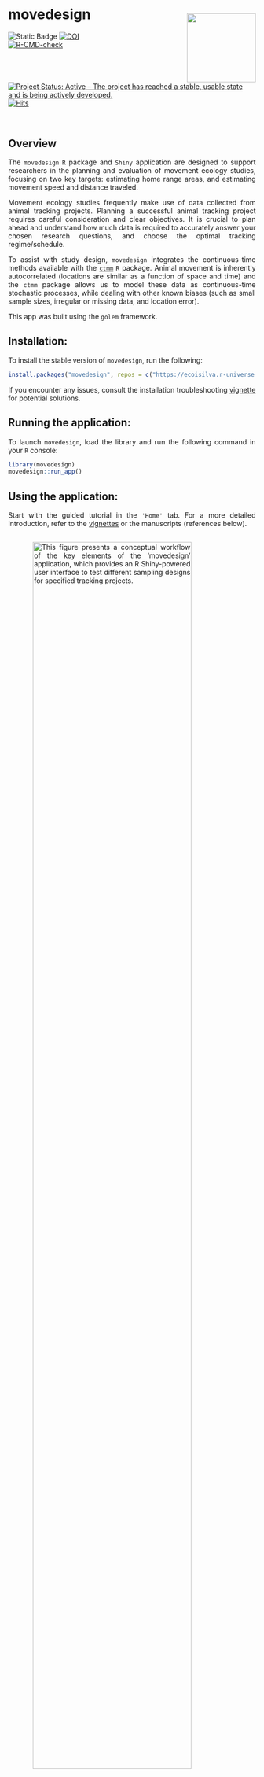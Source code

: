 
<!-- README.md is generated from README.Rmd. Please edit that file -->

# movedesign <img src="https://raw.githubusercontent.com/ecoisilva/movedesign/main/inst/app/www/logo.png" style="padding: 15px 0px 0px 0px;" align="right" height="140"/>

<!-- badges: start -->

![Static Badge](https://img.shields.io/badge/version-0.3.0-blue)
[![DOI](https://zenodo.org/badge/474098792.svg)](https://zenodo.org/badge/latestdoi/474098792)<br>
[![R-CMD-check](https://github.com/ecoisilva/movedesign/actions/workflows/R-CMD-check.yaml/badge.svg)](https://github.com/ecoisilva/movedesign/actions/workflows/R-CMD-check.yaml)
[![Project Status: Active – The project has reached a stable, usable
state and is being actively
developed.](https://www.repostatus.org/badges/latest/active.svg)](https://www.repostatus.org/#active)
[![Hits](https://hits.sh/github.com/ecoisilva/hits.svg)](https://hits.sh/github.com/ecoisilva/movedesign/)
<br>
<!-- [![Github last commit date](https://img.shields.io/github/last-commit/ecoisilva/movedesign.svg?label=Updated&logo=github&cacheSeconds=600)](https://github.com/ecoisilva/movedesign/commits) -->
<!-- [![CRAN_Status_Badge](https://www.r-pkg.org/badges/version/movedesign)](https://cran.r-project.org/package=movedesign) -->
<!-- badges: end -->

<br>

## Overview

<div style="text-align: justify">

The `movedesign` `R` package and `Shiny` application are designed to
support researchers in the planning and evaluation of movement ecology
studies, focusing on two key targets: estimating home range areas, and
estimating movement speed and distance traveled.

Movement ecology studies frequently make use of data collected from
animal tracking projects. Planning a successful animal tracking project
requires careful consideration and clear objectives. It is crucial to
plan ahead and understand how much data is required to accurately answer
your chosen research questions, and choose the optimal tracking
regime/schedule.

To assist with study design, `movedesign` integrates the continuous-time
methods available with the
[`ctmm`](https://ctmm-initiative.github.io/ctmm/) `R` package. Animal
movement is inherently autocorrelated (locations are similar as a
function of space and time) and the `ctmm` package allows us to model
these data as continuous-time stochastic processes, while dealing with
other known biases (such as small sample sizes, irregular or missing
data, and location error).

This app was built using the `golem` framework.

## Installation:

To install the stable version of `movedesign`, run the following:

``` r
install.packages("movedesign", repos = c("https://ecoisilva.r-universe.dev", "https://cloud.r-project.org"))
```

If you encounter any issues, consult the installation troubleshooting
[vignette](https://ecoisilva.github.io/movedesign/articles/installation.html)
for potential solutions.

## Running the application:

To launch `movedesign`, load the library and run the following command
in your `R` console:

``` r
library(movedesign)
movedesign::run_app()
```

## Using the application:

Start with the guided tutorial in the `'Home'` tab. For a more detailed
introduction, refer to the
[vignettes](https://ecoisilva.github.io/movedesign/articles/movedesign.html)
or the manuscripts (references below).

<img src="https://raw.githubusercontent.com/ecoisilva/movedesign/main/inst/app/www/app_overview.png"
     alt="This figure presents a conceptual workflow of the key elements of the ‘movedesign’ application, which provides an R Shiny-powered user interface to test different sampling designs for specified tracking projects." 
     style="padding: 15px 0px 5px 0px; max-width: 550px; width: 80%; display: block; margin: 0 auto;"/>

## Getting help:

If you encounter a bug, please [submit an
issue](https://github.com/ecoisilva/movedesign/issues). For more general
questions and suggestions, contact [Inês
Silva](mailto:i.simoes-silva@hzdr.de?subject=%5Bmovedesign%5D).

## Citation

To cite `movedesign`, use the following:

``` r
citation("movedesign")
```

> Silva, I., Fleming, C. H., Noonan, M. J., Fagan, W. F., & Calabrese,
> J. M. (2023). movedesign: Shiny R app to evaluate sampling design for
> animal movement studies. Methods in Ecology and Evolution, 14(9),
> 2216–2225. DOI: 10.1111/2041-210X.14153

</div>
